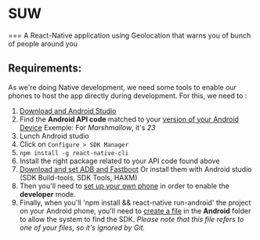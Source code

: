 # SUW
===
A React-Native application using Geolocation that warns you of bunch of people around you

## Requirements:
As we're doing Native development, we need some tools to enable our phones to host the app directly during development.
For this, we need to :
1. [Download and Android Studio](https://developer.android.com/studio/index.html)
2. Find the **Android API code** matched to your [version of your Android Device](https://source.android.com/source/build-numbers)
Exemple: For *Marshmallow*, it's *23*
3. Lunch Android studio
4. Click on `Configure > SDK Manager`
5. `npm install -g react-native-cli`
5. Install the right package related to your API code found above
6. [Download and set ADB and Fastboot](http://www.teamandroid.com/2016/10/22/how-to-install-adb-fastboot-mac-osx/)
Or install them with Android studio (SDK Build-tools, SDK Tools, HAXM)
7. Then you'll need to [set up your own phone](https://facebook.github.io/react-native/docs/running-on-device.html) in order to enable the **developer** mode.
8. Finally, when you'll 'npm install && react-native run-android' the project on your Android phone, you'll need to [create a file](https://stackoverflow.com/a/32640154/4578919) in the **Android** folder to allow the system to find the SDK.
*Please note that this file refers to one of your files, so it's ignored by Git.*
